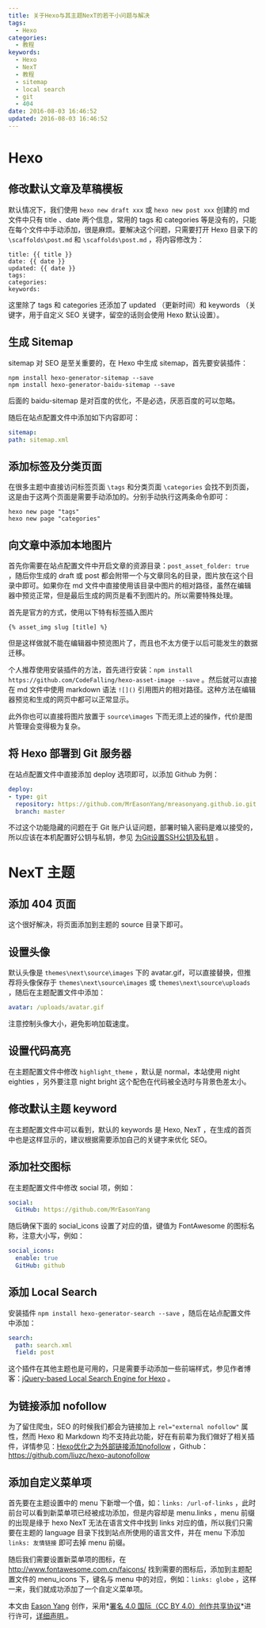 ```yaml
---
title: 关于Hexo与其主题NexT的若干小问题与解决
tags:
  - Hexo
categories:
  - 教程
keywords:
  - Hexo
  - NexT
  - 教程
  - sitemap
  - local search
  - git
  - 404
date: 2016-08-03 16:46:52
updated: 2016-08-03 16:46:52
---
```



# Hexo

## 修改默认文章及草稿模板

默认情况下，我们使用 `hexo new draft xxx` 或 `hexo new post xxx` 创建的 md 文件中只有 title 、date 两个信息，常用的 tags 和 categories 等是没有的，只能在每个文件中手动添加，很是麻烦。要解决这个问题，只需要打开 Hexo 目录下的 `\scaffolds\post.md` 和  `\scaffolds\post.md` ，将内容修改为：

```
title: {{ title }}
date: {{ date }}
updated: {{ date }}
tags:
categories:
keywords:
```

这里除了 tags 和 categories 还添加了 updated （更新时间）和 keywords （关键字，用于自定义 SEO 关键字，留空的话则会使用 Hexo 默认设置）。<!--more-->

## 生成 Sitemap

sitemap 对 SEO 是至关重要的，在 Hexo 中生成 sitemap，首先要安装插件：

```
npm install hexo-generator-sitemap --save
npm install hexo-generator-baidu-sitemap --save
```

后面的 baidu-sitemap 是对百度的优化，不是必选，厌恶百度的可以忽略。

随后在站点配置文件中添加如下内容即可：

```yaml
sitemap:
path: sitemap.xml
```

## 添加标签及分类页面

在很多主题中直接访问标签页面 `\tags` 和分类页面 `\categories` 会找不到页面，这是由于这两个页面是需要手动添加的。分别手动执行这两条命令即可：

```
hexo new page "tags"
hexo new page "categories"
```

## 向文章中添加本地图片

首先你需要在站点配置文件中开启文章的资源目录：`post_asset_folder: true` ，随后你生成的 draft 或 post 都会附带一个与文章同名的目录，图片放在这个目录中即可。如果你在 md 文件中直接使用该目录中图片的相对路径，虽然在编辑器中预览正常，但是最后生成的网页是看不到图片的。所以需要特殊处理。

首先是官方的方式，使用以下特有标签插入图片

```
{% asset_img slug [title] %}
```

但是这样做就不能在编辑器中预览图片了，而且也不太方便于以后可能发生的数据迁移。

个人推荐使用安装插件的方法，首先进行安装：`npm install https://github.com/CodeFalling/hexo-asset-image --save` 。然后就可以直接在 md 文件中使用 markdown 语法 `![]()` 引用图片的相对路径。这种方法在编辑器预览和生成的网页中都可以正常显示。

此外你也可以直接将图片放置于 `source\images` 下而无须上述的操作，代价是图片管理会变得极为复杂。

## 将 Hexo 部署到 Git 服务器

在站点配置文件中直接添加 deploy 选项即可，以添加 Github 为例：

```yaml
deploy:
- type: git
  repository: https://github.com/MrEasonYang/mreasonyang.github.io.git
  branch: master
```

不过这个功能隐藏的问题在于 Git 账户认证问题，部署时输入密码是难以接受的，所以应该在本机配置好公钥与私钥，参见 [为Git设置SSH公钥及私钥](https://easonyang.com/2016/07/31/set-ssh-identity-file-for-git) 。

# NexT 主题

## 添加 404 页面

这个很好解决，将页面添加到主题的 source 目录下即可。

## 设置头像

默认头像是 `themes\next\source\images` 下的 avatar.gif，可以直接替换，但推荐将头像保存于 `themes\next\source\images` 或 `themes\next\source\uploads` ，随后在主题配置文件中添加：

```yaml
avatar: /uploads/avatar.gif
```

注意控制头像大小，避免影响加载速度。

## 设置代码高亮

在主题配置文件中修改 `highlight_theme` ，默认是 normal，本站使用 night eighties ，另外要注意 night bright 这个配色在代码被全选时与背景色差太小。

## 修改默认主题 keyword

在主题配置文件中可以看到，默认的 keywords 是 Hexo, NexT ，在生成的首页中也是这样显示的，建议根据需要添加自己的关键字来优化 SEO。

## 添加社交图标

在主题配置文件中修改 social 项，例如：

```yaml
social:
  GitHub: https://github.com/MrEasonYang
```

随后确保下面的 social_icons 设置了对应的值，键值为 FontAwesome 的图标名称，注意大小写，例如：

```yaml
social_icons:
  enable: true
  GitHub: github
```

## 添加 Local Search

安装插件 `npm install hexo-generator-search --save` ，随后在站点配置文件中添加：

```yaml
search:
  path: search.xml
  field: post
```

这个插件在其他主题也是可用的，只是需要手动添加一些前端样式，参见作者博客：[jQuery-based Local Search Engine for Hexo](http://hahack.com/codes/local-search-engine-for-hexo/) 。

## 为链接添加 nofollow

为了留住爬虫，SEO 的时候我们都会为链接加上 `rel="external nofollow"` 属性，然而 Hexo 和 Markdown 均不支持此功能，好在有前辈为我们做好了相关插件，详情参见：[Hexo优化之为外部链接添加nofollow](https://liuzhichao.com/2016/hexo-auto-nofollow.html) ，Github：https://github.com/liuzc/hexo-autonofollow

## 添加自定义菜单项

首先要在主题设置中的 menu 下新增一个值，如：`links: /url-of-links` ，此时前台可以看到新菜单项已经被成功添加，但是内容却是 menu.links ，menu 前缀的出现是缘于 hexo NexT 无法在语言文件中找到 links 对应的值，所以我们只需要在主题的 language 目录下找到站点所使用的语言文件，并在 menu 下添加 `links: 友情链接` 即可去掉 menu 前缀。

随后我们需要设置新菜单项的图标，在 http://www.fontawesome.com.cn/faicons/ 找到需要的图标后，添加到主题配置文件的 menu_icons 下，键名与 menu 中的对应，例如：`links: globe` ，这样一来，我们就成功添加了一个自定义菜单项。

本文由 [Eason Yang](https://easonyang.com) 创作，采用*[署名 4.0 国际（CC BY 4.0）创作共享协议](http://creativecommons.org/licenses/by/4.0/deed.zh)*进行许可，[详细声明 ](https://easonyang.com/about/)。